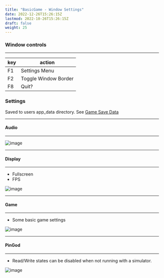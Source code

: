 ```yaml
---
title: "BasicGame - Window Settings"
date: 2022-12-26T15:26:15Z
lastmod: 2022-10-26T15:26:15Z
draft: false
weight: 25
---
```


### Window controls
---
| key  | action|
| ------------- | ------------- |
| F1  | Settings Menu |
| F2  | Toggle Window Border |
| F8  | Quit? |

### Settings

Saved to users app_data directory. See [Game Save Data](../game-save-data)

---
#### Audio
---

![image](../../images/settings/basicgame-settings-audio.jpg)

---
#### Display
---

- Fullscreen
- FPS

![image](../../images/settings/basicgame-settings-display.jpg)

---
#### Game
---

- Some basic game settings

![image](../../images/settings/basicgame-settings-game.jpg)

---
#### PinGod
---

- Read/Write states can be disabled when not running with a simulator.

![image](../../images/settings/basicgame-settings-pingod.jpg)
